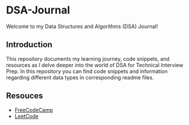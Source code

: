 # DSA-Journal
Welcome to my Data Structures and Algorithms (DSA) Journal! 

## Introduction
This repository documents my learning journey, code snippets, and resources as I delve deeper into the world of DSA for Technical Interview Prep. In this repository you can find code snippets and information regarding different data types in corresponding readme files. 

## Resouces
- [FreeCodeCamp](https://www.youtube.com/@freecodecamp)
- [LeetCode](https://leetcode.com/)
